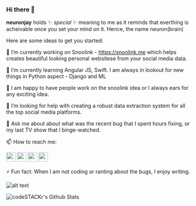 ### Hi there 👋

**neuronjay** holds ✨ _special_ ✨ meaning to me as it reminds that everthing is acheivable once you set your mind on it. 
Hence, the name neuron(brain) 

Here are some ideas to get you started:

🔭 I’m currently working on Snoolink - https://snoolink.me which helps creates beautiful looking personal websitese from your social media data.

🌱 I’m currently learning Angular JS, Swift. I am always in lookout for new things in Python aspect - Django and ML

👯 I am happy to have people work on the snoolink idea or I always ears for any exciting idea.

🤔 I’m looking for help with creating a robust data extraction system for all the top social media platforms.

💬 Ask me about about what was the recent bug that I spent hours fixing, or my last TV show that I binge-watched.

📫 How to reach me: 
<p><a href="https://www.twitter.com/jaydev_13"><img src="https://img.shields.io/badge/twitter-%231DA1F2.svg?&style=for-the-badge&logo=twitter&logoColor=white" height=25></a> <a href="https://www.linkedin.com/in/neuronjay/"><img src="https://img.shields.io/badge/linkedin-%230077B5.svg?&style=for-the-badge&logo=linkedin&logoColor=white" height=25></a> <a href="https://jaydev13.medium.com/"><img src="https://img.shields.io/badge/medium-%2312100E.svg?&style=for-the-badge&logo=medium&logoColor=white" height=25></a> <a href="https://www.instagram.com/jaydev_13/"><img src="https://img.shields.io/badge/instagram-%23E4405F.svg?&style=for-the-badge&logo=instagram&logoColor=white" height=25></a> </p>

⚡ Fun fact: When I am not coding or ranting about the bugs, I enjoy writing.

![alt text](https://images-na.ssl-images-amazon.com/images/I/41xCVhOefjL._SX331_BO1,204,203,200_.jpg)

<img align="left" alt="codeSTACKr's Github Stats" src="https://github-readme-stats.vercel.app/api?username=NeuronJay&show_icons=true&hide_border=true" />

